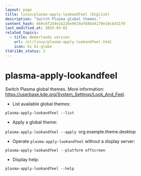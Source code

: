 ```yaml
---
layout: page
title: linux/plasma-apply-lookandfeel (English)
description: "Switch Plasma global themes."
content_hash: 469c0f244e1b226e9619af68bd4170e10cbd31f0
last_modified_at: 2025-03-02
related_topics:
  - title: Nederlands version
    url: /nl/linux/plasma-apply-lookandfeel.html
    icon: bi bi-globe
tldri18n_status: 2
---
```

# plasma-apply-lookandfeel

Switch Plasma global themes.
More information: <https://userbase.kde.org/System_Settings/Look_And_Feel>.

- List available global themes:

`plasma-apply-lookandfeel --list`

- Apply a global theme:

`plasma-apply-lookandfeel --apply `<span class="tldr-var badge badge-pill bg-dark-lm bg-white-dm text-white-lm text-dark-dm font-weight-bold">org.example.theme.desktop</span>

- Operate `plasma-apply-lookandfeel` without a display server:

`plasma-apply-lookandfeel --platform offscreen`

- Display help:

`plasma-apply-lookandfeel --help`
